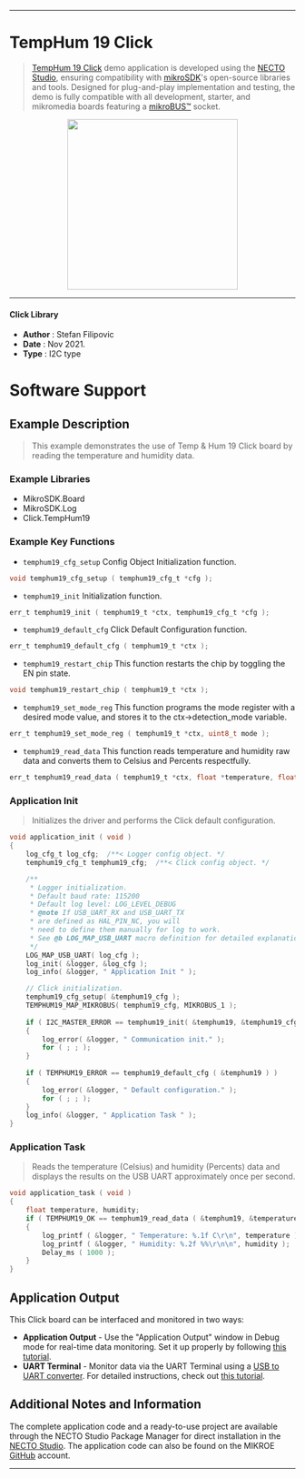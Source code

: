 
---
# TempHum 19 Click

> [TempHum 19 Click](https://www.mikroe.com/?pid_product=MIKROE-4922) demo application is developed using
the [NECTO Studio](https://www.mikroe.com/necto), ensuring compatibility with [mikroSDK](https://www.mikroe.com/mikrosdk)'s
open-source libraries and tools. Designed for plug-and-play implementation and testing, the demo is fully compatible with
all development, starter, and mikromedia boards featuring a [mikroBUS&trade;](https://www.mikroe.com/mikrobus) socket.

<p align="center">
  <img src="https://www.mikroe.com/?pid_product=MIKROE-4922&image=1" height=300px>
</p>

---

#### Click Library

- **Author**        : Stefan Filipovic
- **Date**          : Nov 2021.
- **Type**          : I2C type

# Software Support

## Example Description

> This example demonstrates the use of Temp & Hum 19 Click board by reading the temperature and humidity data.

### Example Libraries

- MikroSDK.Board
- MikroSDK.Log
- Click.TempHum19

### Example Key Functions

- `temphum19_cfg_setup` Config Object Initialization function.
```c
void temphum19_cfg_setup ( temphum19_cfg_t *cfg );
```

- `temphum19_init` Initialization function.
```c
err_t temphum19_init ( temphum19_t *ctx, temphum19_cfg_t *cfg );
```

- `temphum19_default_cfg` Click Default Configuration function.
```c
err_t temphum19_default_cfg ( temphum19_t *ctx );
```

- `temphum19_restart_chip` This function restarts the chip by toggling the EN pin state.
```c
void temphum19_restart_chip ( temphum19_t *ctx );
```

- `temphum19_set_mode_reg` This function programs the mode register with a desired mode value, and stores it to the ctx->detection_mode variable.
```c
err_t temphum19_set_mode_reg ( temphum19_t *ctx, uint8_t mode );
```

- `temphum19_read_data` This function reads temperature and humidity raw data and converts them to Celsius and Percents respectfully.
```c
err_t temphum19_read_data ( temphum19_t *ctx, float *temperature, float *humidity );
```

### Application Init

> Initializes the driver and performs the Click default configuration.

```c
void application_init ( void )
{
    log_cfg_t log_cfg;  /**< Logger config object. */
    temphum19_cfg_t temphum19_cfg;  /**< Click config object. */

    /** 
     * Logger initialization.
     * Default baud rate: 115200
     * Default log level: LOG_LEVEL_DEBUG
     * @note If USB_UART_RX and USB_UART_TX 
     * are defined as HAL_PIN_NC, you will 
     * need to define them manually for log to work. 
     * See @b LOG_MAP_USB_UART macro definition for detailed explanation.
     */
    LOG_MAP_USB_UART( log_cfg );
    log_init( &logger, &log_cfg );
    log_info( &logger, " Application Init " );

    // Click initialization.
    temphum19_cfg_setup( &temphum19_cfg );
    TEMPHUM19_MAP_MIKROBUS( temphum19_cfg, MIKROBUS_1 );
    
    if ( I2C_MASTER_ERROR == temphum19_init( &temphum19, &temphum19_cfg ) ) 
    {
        log_error( &logger, " Communication init." );
        for ( ; ; );
    }
    
    if ( TEMPHUM19_ERROR == temphum19_default_cfg ( &temphum19 ) )
    {
        log_error( &logger, " Default configuration." );
        for ( ; ; );
    }
    log_info( &logger, " Application Task " );
}
```

### Application Task

> Reads the temperature (Celsius) and humidity (Percents) data and displays the results on the USB UART approximately once per second.

```c
void application_task ( void )
{
    float temperature, humidity;
    if ( TEMPHUM19_OK == temphum19_read_data ( &temphum19, &temperature, &humidity ) ) 
    {
        log_printf ( &logger, " Temperature: %.1f C\r\n", temperature );
        log_printf ( &logger, " Humidity: %.2f %%\r\n\n", humidity );
        Delay_ms ( 1000 );
    }
}
```

## Application Output

This Click board can be interfaced and monitored in two ways:
- **Application Output** - Use the "Application Output" window in Debug mode for real-time data monitoring.
Set it up properly by following [this tutorial](https://www.youtube.com/watch?v=ta5yyk1Woy4).
- **UART Terminal** - Monitor data via the UART Terminal using
a [USB to UART converter](https://www.mikroe.com/click/interface/usb?interface*=uart,uart). For detailed instructions,
check out [this tutorial](https://help.mikroe.com/necto/v2/Getting%20Started/Tools/UARTTerminalTool).

## Additional Notes and Information

The complete application code and a ready-to-use project are available through the NECTO Studio Package Manager for 
direct installation in the [NECTO Studio](https://www.mikroe.com/necto). The application code can also be found on
the MIKROE [GitHub](https://github.com/MikroElektronika/mikrosdk_click_v2) account.

---
